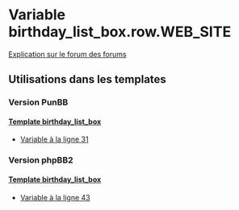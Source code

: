 # Variable birthday_list_box.row.WEB_SITE
[Explication sur le forum des forums](http://forum.forumactif.com/t294113-listing-des-variables#birthday_list_box.row.WEB_SITE)

## Utilisations dans les templates

### Version PunBB

#### [Template birthday_list_box](punbb/birthday_list_box.md)
* [Variable à la ligne 31](../punbb/birthday_list_box.tpl#L31)

### Version phpBB2

#### [Template birthday_list_box](subsilver/birthday_list_box.md)
* [Variable à la ligne 43](../subsilver/birthday_list_box.tpl#L43)